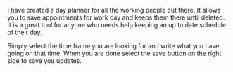 I have created a day planner for all the working people out there. It allows you to save appointments for work day and keeps them there until deleted. It is a great tool for anyone who needs help keeping an up to date schedule of their day. 

Simply select the time frame you are looking for and write what you have going on that time. When you are done select the save button on the right side to save you updates.

